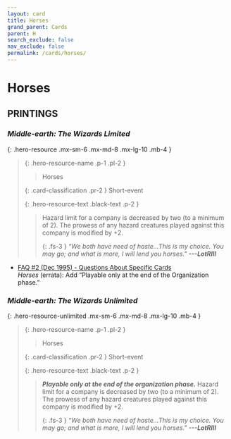 ```yaml
---
layout: card
title: Horses
grand_parent: Cards
parent: H
search_exclude: false
nav_exclude: false
permalink: /cards/horses/
---
```


# Horses


## PRINTINGS


### _Middle-earth: The Wizards Limited_

{: .hero-resource .mx-sm-6 .mx-md-8 .mx-lg-10 .mb-4 }
> {: .hero-resource-name .p-1 .pl-2 }
> > <div class="card-mp"></div>
> > <div class="card-name">Horses</div>
>
> {: .card-classification .pr-2 }
> Short-event
>
> {: .hero-resource-text .black-text .p-2 }
> > Hazard limit for a company is decreased by two (to a minimum of 2). The prowess of any hazard creatures played against this company is modified by +2. 
> > 
> > {: .fs-3 } 
> > _“We both have need of haste...This is my choice. You may go; and what is more, I will lend you horses."_ ***---&#65279;LotRIII*** 
> 

 - [FAQ #2 (Dec 1995) - Questions About Specific Cards](/original/rulings/faq-2/#questions-about-specific-cards)<br>_Horses_ (errata): Add “Playable only at the end of the Organization phase.”

### _Middle-earth: The Wizards Unlimited_

{: .hero-resource-unlimited .mx-sm-6 .mx-md-8 .mx-lg-10 .mb-4 }
> {: .hero-resource-name .p-1 .pl-2 }
> > <div class="card-mp"></div>
> > <div class="card-name">Horses</div>
>
> {: .card-classification .pr-2 }
> Short-event
>
> {: .hero-resource-text .black-text .p-2 }
> > ***Playable only at the end of the organization phase.*** Hazard limit for a company is decreased by two (to a minimum of 2). The prowess of any hazard creatures played against this company is modified by +2. 
> > 
> > {: .fs-3 } 
> > _“We both have need of haste...This is my choice. You may go; and what is more, I will lend you horses."_ ***---&#65279;LotRIII*** 
> 
